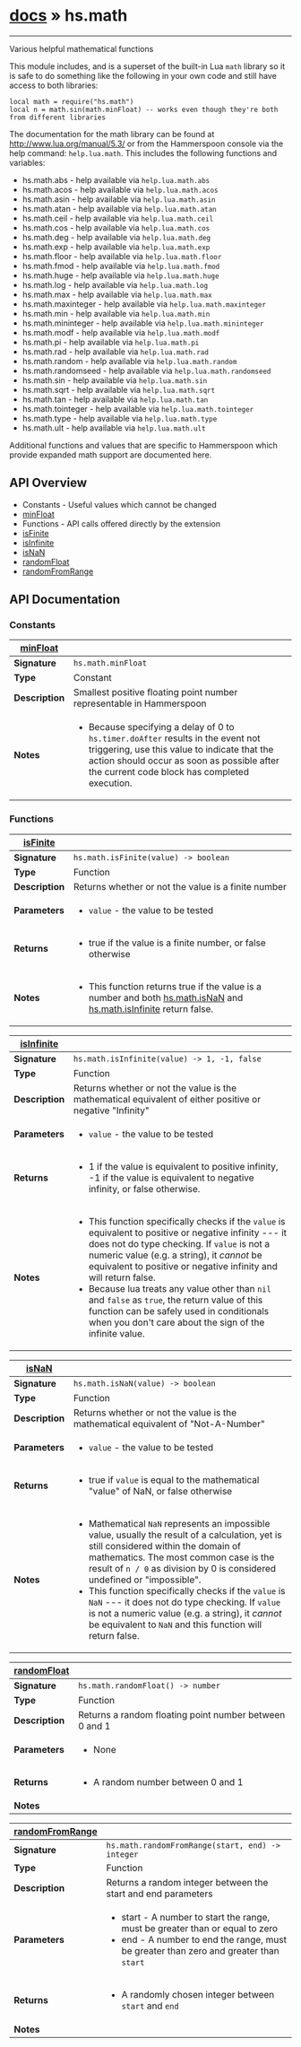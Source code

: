 # [docs](index.md) » hs.math
---

Various helpful mathematical functions

This module includes, and is a superset of the built-in Lua `math` library so it is safe to do something like the following in your own code and still have access to both libraries:

    local math = require("hs.math")
    local n = math.sin(math.minFloat) -- works even though they're both from different libraries

The documentation for the math library can be found at http://www.lua.org/manual/5.3/ or from the Hammerspoon console via the help command: `help.lua.math`. This includes the following functions and variables:

  * hs.math.abs        - help available via `help.lua.math.abs`
  * hs.math.acos       - help available via `help.lua.math.acos`
  * hs.math.asin       - help available via `help.lua.math.asin`
  * hs.math.atan       - help available via `help.lua.math.atan`
  * hs.math.ceil       - help available via `help.lua.math.ceil`
  * hs.math.cos        - help available via `help.lua.math.cos`
  * hs.math.deg        - help available via `help.lua.math.deg`
  * hs.math.exp        - help available via `help.lua.math.exp`
  * hs.math.floor      - help available via `help.lua.math.floor`
  * hs.math.fmod       - help available via `help.lua.math.fmod`
  * hs.math.huge       - help available via `help.lua.math.huge`
  * hs.math.log        - help available via `help.lua.math.log`
  * hs.math.max        - help available via `help.lua.math.max`
  * hs.math.maxinteger - help available via `help.lua.math.maxinteger`
  * hs.math.min        - help available via `help.lua.math.min`
  * hs.math.mininteger - help available via `help.lua.math.mininteger`
  * hs.math.modf       - help available via `help.lua.math.modf`
  * hs.math.pi         - help available via `help.lua.math.pi`
  * hs.math.rad        - help available via `help.lua.math.rad`
  * hs.math.random     - help available via `help.lua.math.random`
  * hs.math.randomseed - help available via `help.lua.math.randomseed`
  * hs.math.sin        - help available via `help.lua.math.sin`
  * hs.math.sqrt       - help available via `help.lua.math.sqrt`
  * hs.math.tan        - help available via `help.lua.math.tan`
  * hs.math.tointeger  - help available via `help.lua.math.tointeger`
  * hs.math.type       - help available via `help.lua.math.type`
  * hs.math.ult        - help available via `help.lua.math.ult`

Additional functions and values that are specific to Hammerspoon which provide expanded math support are documented here.

## API Overview
* Constants - Useful values which cannot be changed
 * [minFloat](#minFloat)
* Functions - API calls offered directly by the extension
 * [isFinite](#isFinite)
 * [isInfinite](#isInfinite)
 * [isNaN](#isNaN)
 * [randomFloat](#randomFloat)
 * [randomFromRange](#randomFromRange)

## API Documentation

### Constants

| [minFloat](#minFloat)         |                                                                                     |
| --------------------------------------------|-------------------------------------------------------------------------------------|
| **Signature**                               | `hs.math.minFloat`                                                                    |
| **Type**                                    | Constant                                                                     |
| **Description**                             | Smallest positive floating point number representable in Hammerspoon                                                                     |
| **Notes**                                   | <ul><li>Because specifying a delay of 0 to `hs.timer.doAfter` results in the event not triggering, use this value to indicate that the action should occur as soon as possible after the current code block has completed execution.</li></ul>                |

### Functions

| [isFinite](#isFinite)         |                                                                                     |
| --------------------------------------------|-------------------------------------------------------------------------------------|
| **Signature**                               | `hs.math.isFinite(value) -> boolean`                                                                    |
| **Type**                                    | Function                                                                     |
| **Description**                             | Returns whether or not the value is a finite number                                                                     |
| **Parameters**                              | <ul><li>`value` - the value to be tested</li></ul> |
| **Returns**                                 | <ul><li>true if the value is a finite number, or false otherwise</li></ul>          |
| **Notes**                                   | <ul><li>This function returns true if the value is a number and both [hs.math.isNaN](#isNaN) and [hs.math.isInfinite](#isInfinite) return false.</li></ul>                |

| [isInfinite](#isInfinite)         |                                                                                     |
| --------------------------------------------|-------------------------------------------------------------------------------------|
| **Signature**                               | `hs.math.isInfinite(value) -> 1, -1, false`                                                                    |
| **Type**                                    | Function                                                                     |
| **Description**                             | Returns whether or not the value is the mathematical equivalent of either positive or negative "Infinity"                                                                     |
| **Parameters**                              | <ul><li>`value` - the value to be tested</li></ul> |
| **Returns**                                 | <ul><li>1 if the value is equivalent to positive infinity, -1 if the value is equivalent to negative infinity, or false otherwise.</li></ul>          |
| **Notes**                                   | <ul><li>This function specifically checks if the `value` is equivalent to positive or negative infinity --- it does not do type checking. If `value` is not a numeric value (e.g. a string), it *cannot* be equivalent to positive or negative infinity and will return false.</li><li>Because lua treats any value other than `nil` and `false` as `true`, the return value of this function can be safely used in conditionals when you don't care about the sign of the infinite value.</li></ul>                |

| [isNaN](#isNaN)         |                                                                                     |
| --------------------------------------------|-------------------------------------------------------------------------------------|
| **Signature**                               | `hs.math.isNaN(value) -> boolean`                                                                    |
| **Type**                                    | Function                                                                     |
| **Description**                             | Returns whether or not the value is the mathematical equivalent of "Not-A-Number"                                                                     |
| **Parameters**                              | <ul><li>`value` - the value to be tested</li></ul> |
| **Returns**                                 | <ul><li>true if `value` is equal to the mathematical "value" of NaN, or false otherwise</li></ul>          |
| **Notes**                                   | <ul><li>Mathematical `NaN` represents an impossible value, usually the result of a calculation, yet is still considered within the domain of mathematics. The most common case is the result of `n / 0` as division by 0 is considered undefined or "impossible".</li><li>This function specifically checks if the `value` is `NaN` --- it does not do type checking. If `value` is not a numeric value (e.g. a string), it *cannot* be equivalent to `NaN` and this function will return false.</li></ul>                |

| [randomFloat](#randomFloat)         |                                                                                     |
| --------------------------------------------|-------------------------------------------------------------------------------------|
| **Signature**                               | `hs.math.randomFloat() -> number`                                                                    |
| **Type**                                    | Function                                                                     |
| **Description**                             | Returns a random floating point number between 0 and 1                                                                     |
| **Parameters**                              | <ul><li>None</li></ul> |
| **Returns**                                 | <ul><li>A random number between 0 and 1</li></ul>          |
| **Notes**                                   | <ul></ul>                |

| [randomFromRange](#randomFromRange)         |                                                                                     |
| --------------------------------------------|-------------------------------------------------------------------------------------|
| **Signature**                               | `hs.math.randomFromRange(start, end) -> integer`                                                                    |
| **Type**                                    | Function                                                                     |
| **Description**                             | Returns a random integer between the start and end parameters                                                                     |
| **Parameters**                              | <ul><li>start - A number to start the range, must be greater than or equal to zero</li><li>end - A number to end the range, must be greater than zero and greater than `start`</li></ul> |
| **Returns**                                 | <ul><li>A randomly chosen integer between `start` and `end`</li></ul>          |
| **Notes**                                   | <ul></ul>                |

